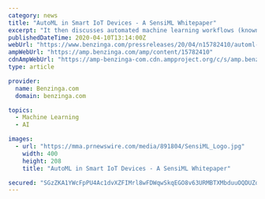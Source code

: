 ```yaml
---
category: news
title: "AutoML in Smart IoT Devices - A SensiML Whitepaper"
excerpt: "It then discusses automated machine learning workflows (known as \"AutoML\") and reviews the key stages of the development process from modeling to prototyping. Most importantly, the paper also ..."
publishedDateTime: 2020-04-10T13:14:00Z
webUrl: "https://www.benzinga.com/pressreleases/20/04/n15782410/automl-in-smart-iot-devices-a-sensiml-whitepaper"
ampWebUrl: "https://amp.benzinga.com/amp/content/15782410"
cdnAmpWebUrl: "https://amp-benzinga-com.cdn.ampproject.org/c/s/amp.benzinga.com/amp/content/15782410"
type: article

provider:
  name: Benzinga.com
  domain: benzinga.com

topics:
  - Machine Learning
  - AI

images:
  - url: "https://mma.prnewswire.com/media/891804/SensiML_Logo.jpg"
    width: 400
    height: 208
    title: "AutoML in Smart IoT Devices - A SensiML Whitepaper"

secured: "SGzZKA1YWcFpPU4Ac1dvXZFIMrl8wFDWqwSkqEGO8v63URMBTXMbduuOQDUZq8yxJCo+NtjIw/qkoIz07VqmWg8YUxPoJlfe7gkUG3dps+eaNMCn+CWCOz1QHRXmkhKl3JCIMM7TUzjmn4KbELvS76T1Y9d4KYg99VwYXsRn4FrTzqMQJ+odSFrb+aqT7tysRqCfbl7DR2iu1SQdgQILXAgbfJ/J4S30eiTZqICDKjArMWuCITnZixD2t3N6jdeAtWgQPz07rrJxz60NxcdGMCPPZQdrS8IXfgcEopCRNxYrCaU67qvdIBe8tZaF0Eat;inJUXOyUhWNCZL44BPhZVw=="
---
```


